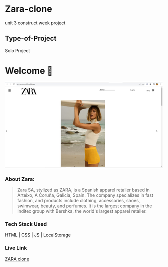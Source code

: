 # Zara-clone
unit 3 construct week project

## Type-of-Project
Solo Project

# Welcome :wave:

<img src="https://github.com/ImKetan1610/Zara-clone/blob/main/Zara1.JPG"></img>

### About Zara:
>Zara SA, stylized as ZARA, is a Spanish apparel retailer based in Arteixo, A Coruña, Galicia, Spain. The company specializes in fast fashion, and products include clothing, accessories, shoes, swimwear, beauty, and perfumes. It is the largest company in the Inditex group with Bershka, the world's largest apparel retailer. 

### Tech Stack Used
HTML | CSS | JS | LocalStorage

### Live Link
[ZARA clone](https://zaraclone123.netlify.app/)
